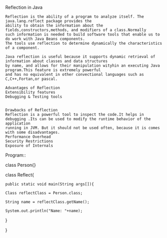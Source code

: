 ﻿Reflection in Java

	Reflection is the ability of a program to analyze itself. The java.lang.reflect package provides the
	ability to obtain the information about the fields,constructors,methods, and modifiers of a class.Normally
	such information is needed to build software tools that enable us to do work with Java Beans components.
	The tools use reflection to determine dynamically the characteristics of a component.

	Java reflection is useful because it supports dynamic retrieval of information about classes and data structures
	by name, and allows for their manipulation wityhin an executing Java program.This feature is extremely powerful
	and has no equivalent in other convectional languages such as C,C++,Fortan,or pascal.
	
	Advantages of Reflection
	Extensibility features
	Debugging & Testing tools


	Drawbacks of Reflection
	Reflection is a powerful tool to inspect the code.It helps in debugging .Its can be used to modify the runtime behavior of the application 
	running in JVM. But it should not be used often, because it is comes with some disadvantages.
	Performance Overhead
	Security Restrictions
	Exposure of Internals
Program::

class Person{}

class Reflect{

    public static void main(String args[]){
    
    Class reflectClass = Person.class;
    
    String name = reflectClass.getName();
    
    System.out.println("Name: "+name);
    
 }
 
}
